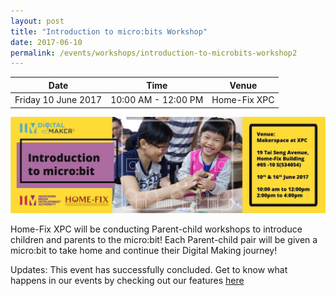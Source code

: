 ```yaml
---
layout: post
title: "Introduction to micro:bits Workshop"
date: 2017-06-10
permalink: /events/workshops/introduction-to-microbits-workshop2
---
```


| Date | Time | Venue |
|--------|---|---|
| Friday 10 June 2017 | 10:00 AM - 12:00 PM |   Home-Fix XPC |

![hi](/images/events/workshops-and-exhibitions/Intro-to-microbit-workshop-Homefix-Banner.jpg)

Home-Fix XPC will be conducting Parent-child workshops to introduce children and parents to the micro:bit! Each Parent-child pair will be given a micro:bit to take home and continue their Digital Making journey!

Updates: This event has successfully concluded. Get to know what happens in our events by checking out our features <a href="" target="_blank">here</a>

